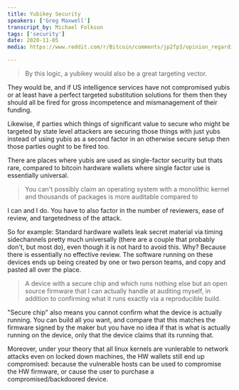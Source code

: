 ```yaml
---
title: Yubikey Security
speakers: ['Greg Maxwell']
transcript_by: Michael Folkson
tags: ['security']
date: 2020-11-05
media: https://www.reddit.com/r/Bitcoin/comments/jp2fp3/opinion_regarding_security/gbhojor?utm_source=share&utm_medium=web2x&context=3

---
```

> By this logic, a yubikey would also be a great targeting vector.

They would be, and if US intelligence services have not compromised yubis or at least have a perfect targeted substitution solutions for them then they should all be fired for gross incompetence and mismanagement of their funding.

Likewise, if parties which things of significant value to secure who might be targeted by state level attackers are securing those things with just yubs instead of using yubis as a second factor in an otherwise secure setup then those parties ought to be fired too.

There are places where yubis are used as single-factor security but thats rare, compared to bitcoin hardware wallets where single factor use is essentially universal.

> You can't possibly claim an operating system with a monolithic kernel and thousands of packages is more auditable compared to

I can and I do. You have to also factor in the number of reviewers, ease of review, and targetedness of the attack.

So for example: Standard hardware wallets leak secret material via timing sidechannels pretty much universally (there are a couple that probably don't, but most do), even though it is not hard to avoid this. Why? Because there is essentially no effective review. The software running on these devices ends up being created by one or two person teams, and copy and pasted all over the place.

> A device with a secure chip and which runs nothing else but an open source firmware that I can actually handle at auditing myself, in addition to confirming what it runs exactly via a reproducible build.

"Secure chip" also means you cannot confirm what the device is actually running. You can build all you want, and compare that this matches the firmware signed by the maker but you have no idea if that is what is actually running on the device, only that the device claims that its running that.

Moreover, under your theory that all linux kernels are vunlerable to network attacks even on locked down machines, the HW wallets still end up compromised: because the vulnerable hosts can be used to compromise the HW firmware, or cause the user to purchase a compromised/backdoored device.
